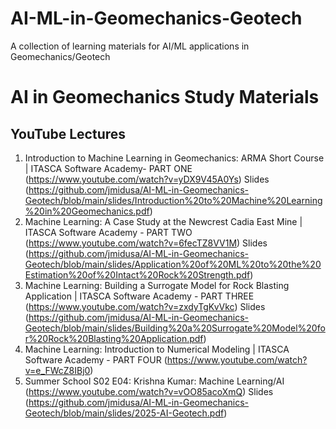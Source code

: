 # AI-ML-in-Geomechanics-Geotech
A collection of learning materials for AI/ML applications in Geomechanics/Geotech
# AI in Geomechanics Study Materials

## YouTube Lectures
1. Introduction to Machine Learning in Geomechanics: ARMA Short Course | ITASCA Software Academy- PART ONE (https://www.youtube.com/watch?v=yDX9V45A0Ys) Slides (https://github.com/jmidusa/AI-ML-in-Geomechanics-Geotech/blob/main/slides/Introduction%20to%20Machine%20Learning%20in%20Geomechanics.pdf)
2. Machine Learning: A Case Study at the Newcrest Cadia East Mine | ITASCA Software Academy - PART TWO (https://www.youtube.com/watch?v=6fecTZ8VV1M) Slides (https://github.com/jmidusa/AI-ML-in-Geomechanics-Geotech/blob/main/slides/Application%20of%20ML%20to%20the%20Estimation%20of%20Intact%20Rock%20Strength.pdf)
3. Machine Learning: Building a Surrogate Model for Rock Blasting Application | ITASCA Software Academy - PART THREE (https://www.youtube.com/watch?v=zxdyTgKvVkc) Slides (https://github.com/jmidusa/AI-ML-in-Geomechanics-Geotech/blob/main/slides/Building%20a%20Surrogate%20Model%20for%20Rock%20Blasting%20Application.pdf)
4. Machine Learning: Introduction to Numerical Modeling | ITASCA Software Academy - PART FOUR (https://www.youtube.com/watch?v=e_FWcZ8IBj0)
5. Summer School S02 E04: Krishna Kumar: Machine Learning/AI (https://www.youtube.com/watch?v=vOO85acoXmQ) Slides (https://github.com/jmidusa/AI-ML-in-Geomechanics-Geotech/blob/main/slides/2025-AI-Geotech.pdf)
